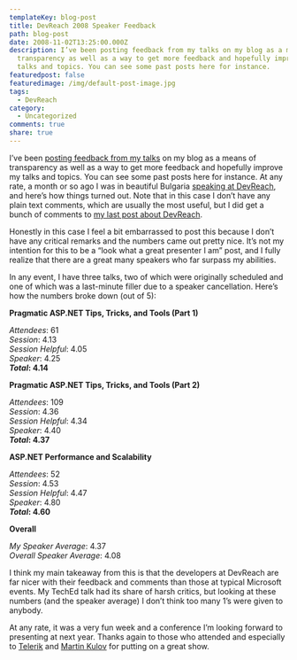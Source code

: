 ```yaml
---
templateKey: blog-post
title: DevReach 2008 Speaker Feedback
path: blog-post
date: 2008-11-02T13:25:00.000Z
description: I’ve been posting feedback from my talks on my blog as a means of
  transparency as well as a way to get more feedback and hopefully improve my
  talks and topics. You can see some past posts here for instance.
featuredpost: false
featuredimage: /img/default-post-image.jpg
tags:
  - DevReach
category:
  - Uncategorized
comments: true
share: true
---
```

I’ve been [posting feedback from my talks](http://aspadvice.com/blogs/ssmith/archive/2008/06/30/DevConnections-Session-Feedback.aspx) on my blog as a means of transparency as well as a way to get more feedback and hopefully improve my talks and topics. You can see some past posts here for instance. At any rate, a month or so ago I was in beautiful Bulgaria [speaking at DevReach](/devreach-2008), and here’s how things turned out. Note that in this case I don’t have any plain text comments, which are usually the most useful, but I did get a bunch of comments to [my last post about DevReach](/devreach-2008).

Honestly in this case I feel a bit embarrassed to post this because I don’t have any critical remarks and the numbers came out pretty nice. It’s not my intention for this to be a “look what a great presenter I am” post, and I fully realize that there are a great many speakers who far surpass my abilities.

In any event, I have three talks, two of which were originally scheduled and one of which was a last-minute filler due to a speaker cancellation. Here’s how the numbers broke down (out of 5):

**Pragmatic ASP.NET Tips, Tricks, and Tools (Part 1)**

*Attendees*: 61\
*Session*: 4.13\
*Session Helpful*: 4.05\
*Speaker*: 4.25\
***Total*: 4.14**

**Pragmatic ASP.NET Tips, Tricks, and Tools (Part 2)**

*Attendees*: 109\
*Session*: 4.36\
*Session Helpful*: 4.34\
*Speaker*: 4.40\
***Total*: 4.37**

**ASP.NET Performance and Scalability**

*Attendees*: 52\
*Session*: 4.53\
*Session Helpful*: 4.47\
*Speaker*: 4.80\
***Total*: 4.60**

**Overall**

*My Speaker Average*: 4.37\
*Overall Speaker Average*: 4.08

I think my main takeaway from this is that the developers at DevReach are far nicer with their feedback and comments than those at typical Microsoft events. My TechEd talk had its share of harsh critics, but looking at these numbers (and the speaker average) I don’t think too many 1’s were given to anybody.

At any rate, it was a very fun week and a conference I’m looking forward to presenting at next year. Thanks again to those who attended and especially to [Telerik](http://telerik.com/) and [Martin Kulov](http://www.kulov.net/) for putting on a great show.